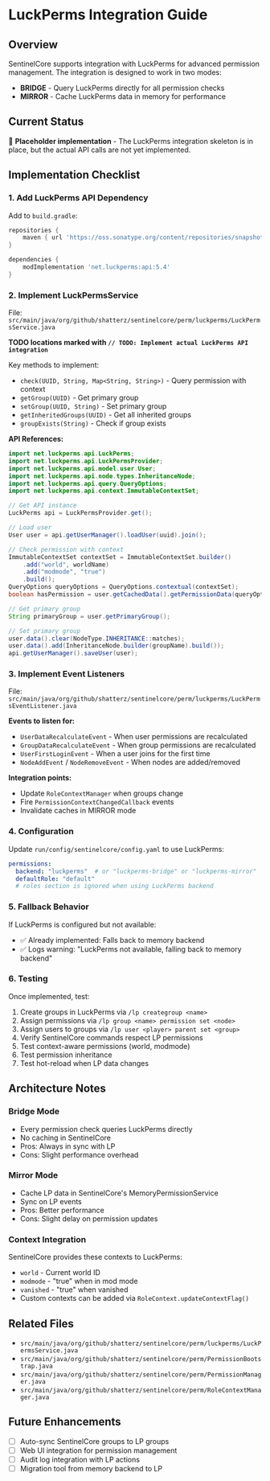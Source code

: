 # LuckPerms Integration Guide

## Overview
SentinelCore supports integration with LuckPerms for advanced permission management. The integration is designed to work in two modes:

- **BRIDGE** - Query LuckPerms directly for all permission checks
- **MIRROR** - Cache LuckPerms data in memory for performance

## Current Status
🚧 **Placeholder implementation** - The LuckPerms integration skeleton is in place, but the actual API calls are not yet implemented.

## Implementation Checklist

### 1. Add LuckPerms API Dependency
Add to `build.gradle`:
```gradle
repositories {
    maven { url 'https://oss.sonatype.org/content/repositories/snapshots' }
}

dependencies {
    modImplementation 'net.luckperms:api:5.4'
}
```

### 2. Implement LuckPermsService
File: `src/main/java/org/github/shatterz/sentinelcore/perm/luckperms/LuckPermsService.java`

**TODO locations marked with `// TODO: Implement actual LuckPerms API integration`**

Key methods to implement:
- `check(UUID, String, Map<String, String>)` - Query permission with context
- `getGroup(UUID)` - Get primary group
- `setGroup(UUID, String)` - Set primary group
- `getInheritedGroups(UUID)` - Get all inherited groups
- `groupExists(String)` - Check if group exists

**API References:**
```java
import net.luckperms.api.LuckPerms;
import net.luckperms.api.LuckPermsProvider;
import net.luckperms.api.model.user.User;
import net.luckperms.api.node.types.InheritanceNode;
import net.luckperms.api.query.QueryOptions;
import net.luckperms.api.context.ImmutableContextSet;

// Get API instance
LuckPerms api = LuckPermsProvider.get();

// Load user
User user = api.getUserManager().loadUser(uuid).join();

// Check permission with context
ImmutableContextSet contextSet = ImmutableContextSet.builder()
    .add("world", worldName)
    .add("modmode", "true")
    .build();
QueryOptions queryOptions = QueryOptions.contextual(contextSet);
boolean hasPermission = user.getCachedData().getPermissionData(queryOptions).checkPermission(node).asBoolean();

// Get primary group
String primaryGroup = user.getPrimaryGroup();

// Set primary group
user.data().clear(NodeType.INHERITANCE::matches);
user.data().add(InheritanceNode.builder(groupName).build());
api.getUserManager().saveUser(user);
```

### 3. Implement Event Listeners
File: `src/main/java/org/github/shatterz/sentinelcore/perm/luckperms/LuckPermsEventListener.java`

**Events to listen for:**
- `UserDataRecalculateEvent` - When user permissions are recalculated
- `GroupDataRecalculateEvent` - When group permissions are recalculated
- `UserFirstLoginEvent` - When a user joins for the first time
- `NodeAddEvent` / `NodeRemoveEvent` - When nodes are added/removed

**Integration points:**
- Update `RoleContextManager` when groups change
- Fire `PermissionContextChangedCallback` events
- Invalidate caches in MIRROR mode

### 4. Configuration
Update `run/config/sentinelcore/config.yaml` to use LuckPerms:

```yaml
permissions:
  backend: "luckperms"  # or "luckperms-bridge" or "luckperms-mirror"
  defaultRole: "default"
  # roles section is ignored when using LuckPerms backend
```

### 5. Fallback Behavior
If LuckPerms is configured but not available:
- ✅ Already implemented: Falls back to memory backend
- ✅ Logs warning: "LuckPerms not available, falling back to memory backend"

### 6. Testing
Once implemented, test:
1. Create groups in LuckPerms via `/lp creategroup <name>`
2. Assign permissions via `/lp group <name> permission set <node>`
3. Assign users to groups via `/lp user <player> parent set <group>`
4. Verify SentinelCore commands respect LP permissions
5. Test context-aware permissions (world, modmode)
6. Test permission inheritance
7. Test hot-reload when LP data changes

## Architecture Notes

### Bridge Mode
- Every permission check queries LuckPerms directly
- No caching in SentinelCore
- Pros: Always in sync with LP
- Cons: Slight performance overhead

### Mirror Mode
- Cache LP data in SentinelCore's MemoryPermissionService
- Sync on LP events
- Pros: Better performance
- Cons: Slight delay on permission updates

### Context Integration
SentinelCore provides these contexts to LuckPerms:
- `world` - Current world ID
- `modmode` - "true" when in mod mode
- `vanished` - "true" when vanished
- Custom contexts can be added via `RoleContext.updateContextFlag()`

## Related Files
- `src/main/java/org/github/shatterz/sentinelcore/perm/luckperms/LuckPermsService.java`
- `src/main/java/org/github/shatterz/sentinelcore/perm/PermissionBootstrap.java`
- `src/main/java/org/github/shatterz/sentinelcore/perm/PermissionManager.java`
- `src/main/java/org/github/shatterz/sentinelcore/perm/RoleContextManager.java`

## Future Enhancements
- [ ] Auto-sync SentinelCore groups to LP groups
- [ ] Web UI integration for permission management
- [ ] Audit log integration with LP actions
- [ ] Migration tool from memory backend to LP
